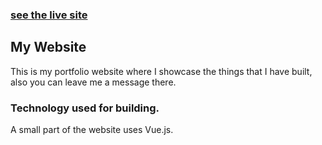 ### [see the live site](https://rabeeh.ml/)

## My Website

This is my portfolio website where I showcase the things that I have built, also you can leave me a message there.


### Technology used for building.

A small part of the website uses Vue.js.
